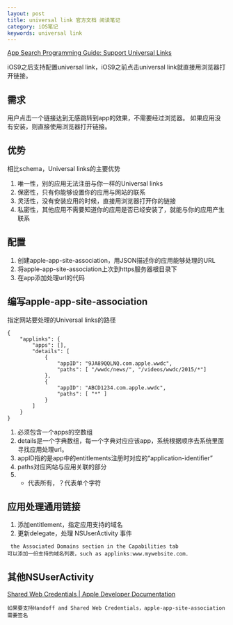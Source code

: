 ```yaml
---
layout: post
title: universal link 官方文档 阅读笔记
category: iOS笔记
keywords: universal link
---
```


[App Search Programming Guide: Support Universal Links](https://developer.apple.com/library/content/documentation/General/Conceptual/AppSearch/UniversalLinks.html)

iOS9之后支持配置universal link，iOS9之前点击universal link就直接用浏览器打开链接。

## 需求

用户点击一个链接达到无感跳转到app的效果，不需要经过浏览器。
如果应用没有安装，则直接使用浏览器打开链接。

## 优势

相比schema，Universal links的主要优势
1. 唯一性，别的应用无法注册与你一样的Universal links
2. 保密性，只有你能够设置你的应用与网站的联系
3. 灵活性，没有安装应用的时候，直接用浏览器打开你的链接
4. 私密性，其他应用不需要知道你的应用是否已经安装了，就能与你的应用产生联系

## 配置

1. 创建apple-app-site-association，用JSON描述你的应用能够处理的URL
2. 将apple-app-site-association上次到https服务器根目录下
3. 在app添加处理url的代码



## 编写apple-app-site-association

指定网站要处理的Universal links的路径
```
{
    "applinks": {
        "apps": [],
        "details": [
            {
                "appID": "9JA89QQLNQ.com.apple.wwdc",
                "paths": [ "/wwdc/news/", "/videos/wwdc/2015/*"]
            },
            {
                "appID": "ABCD1234.com.apple.wwdc",
                "paths": [ "*" ]
            }
        ]
    }
}
```

1. 必须包含一个apps的空数组
2. details是一个字典数组，每一个字典对应应该app，系统根据顺序去系统里面寻找应用处理url。
3. appID指的是app中的entitlements注册时对应的“application-identifier”
4. paths对应网站与应用关联的部分
5.  * 代表所有，？代表单个字符

## 应用处理通用链接

1. 添加entitlement，指定应用支持的域名
2. 更新delegate，处理 NSUserActivity 事件
```
 the Associated Domains section in the Capabilities tab
可以添加一份支持的域名列表，such as applinks:www.mywebsite.com.
```

## 其他NSUserActivity

[Shared Web Credentials | Apple Developer Documentation](https://developer.apple.com/documentation/security/shared_web_credentials)
```
如果要支持Handoff and Shared Web Credentials，apple-app-site-association需要签名
```
